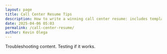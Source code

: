 ```yaml
---
layout: page
title: Call Center Resume Tips
description: How to write a winning call center resume: includes templates, real-life examples, formatting tips, and answers to common questions
date: 2025-04-06 05:03
permalink: /call-center-resume/  
author: Kevin Olega 
---
```

Troubleshooting content. Testing if it works.